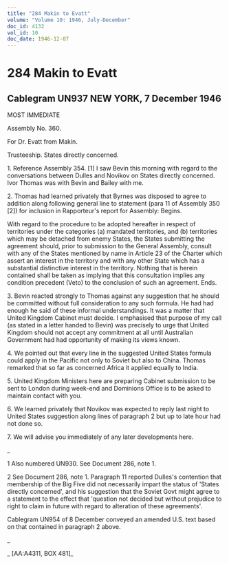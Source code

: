 ```yaml
---
title: "284 Makin to Evatt"
volume: "Volume 10: 1946, July-December"
doc_id: 4132
vol_id: 10
doc_date: 1946-12-07
---
```


# 284 Makin to Evatt

## Cablegram UN937 NEW YORK, 7 December 1946

MOST IMMEDIATE

Assembly No. 360.

For Dr. Evatt from Makin.

Trusteeship. States directly concerned.

1\. Reference Assembly 354. [1] I saw Bevin this morning with regard to the conversations between Dulles and Novikov on States directly concerned. Ivor Thomas was with Bevin and Bailey with me.

2\. Thomas had learned privately that Byrnes was disposed to agree to addition along following general line to statement (para 11 of Assembly 350 [2]) for inclusion in Rapporteur's report for Assembly: Begins.

With regard to the procedure to be adopted hereafter in respect of territories under the categories (a) mandated territories, and (b) territories which may be detached from enemy States, the States submitting the agreement should, prior to submission to the General Assembly, consult with any of the States mentioned by name in Article 23 of the Charter which assert an interest in the territory and with any other State which has a substantial distinctive interest in the territory. Nothing that is herein contained shall be taken as implying that this consultation implies any condition precedent (Veto) to the conclusion of such an agreement. Ends.

3\. Bevin reacted strongly to Thomas against any suggestion that he should be committed without full consideration to any such formula. He had had enough he said of these informal understandings. It was a matter that United Kingdom Cabinet must decide. I emphasised that purpose of my call (as stated in a letter handed to Bevin) was precisely to urge that United Kingdom should not accept any commitment at all until Australian Government had had opportunity of making its views known.

4\. We pointed out that every line in the suggested United States formula could apply in the Pacific not only to Soviet but also to China. Thomas remarked that so far as concerned Africa it applied equally to India.

5\. United Kingdom Ministers here are preparing Cabinet submission to be sent to London during week-end and Dominions Office is to be asked to maintain contact with you.

6\. We learned privately that Novikov was expected to reply last night to United States suggestion along lines of paragraph 2 but up to late hour had not done so.

7\. We will advise you immediately of any later developments here.

_

1 Also numbered UN930. See Document 286, note 1.

2 See Document 286, note 1. Paragraph 11 reported Dulles's contention that membership of the Big Five did not necessarily impart the status of 'States directly concerned', and his suggestion that the Soviet Govt might agree to a statement to the effect that 'question not decided but without prejudice to right to claim in future with regard to alteration of these agreements'.

Cablegram UN954 of 8 December conveyed an amended U.S. text based on that contained in paragraph 2 above.

_

_ [AA:A4311, BOX 481]_
